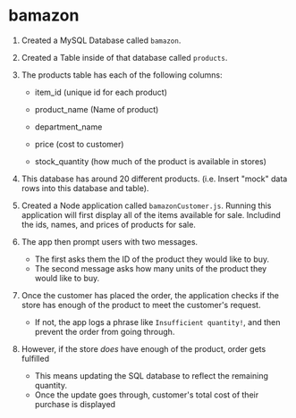 # bamazon


1. Created a MySQL Database called `bamazon`.

2. Created a Table inside of that database called `products`.

3. The products table  has each of the following columns:

   * item_id (unique id for each product)

   * product_name (Name of product)

   * department_name

   * price (cost to customer)

   * stock_quantity (how much of the product is available in stores)

4. This database has around 20 different products. (i.e. Insert "mock" data rows into this database and table).

5. Created a Node application called `bamazonCustomer.js`. Running this application will first display all of the items available for sale. Includind the ids, names, and prices of products for sale.

6. The app then prompt users with two messages.

   * The first asks them the ID of the product they would like to buy.
   * The second message asks how many units of the product they would like to buy.

7. Once the customer has placed the order, the application checks if the store has enough of the product to meet the customer's request.

   * If not, the app logs a phrase like `Insufficient quantity!`, and then prevent the order from going through.

8. However, if the store _does_ have enough of the product, order gets fulfilled
   * This means updating the SQL database to reflect the remaining quantity.
   * Once the update goes through, customer's total cost of their purchase is displayed
